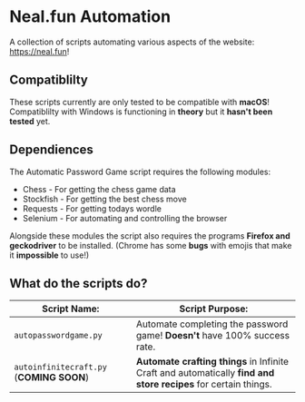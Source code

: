 # Neal.fun Automation

A collection of scripts automating various aspects of the website: <https://neal.fun>!

## Compatiblilty

These scripts currently are only tested to be compatible with **macOS**! Compatiblilty with Windows is functioning in **theory** but it **hasn't been tested** yet.

## Dependiences

The Automatic Password Game script requires the following modules:

* Chess - For getting the chess game data
* Stockfish - For getting the best chess move
* Requests - For getting todays wordle
* Selenium - For automating and controlling the browser

Alongside these modules the script also requires the programs **Firefox and geckodriver** to be installed. (Chrome has some **bugs** with emojis that make it **impossible** to use!)

## What do the scripts do?

| Script Name: | Script Purpose: |
| ------------ | --------------- |
| `autopasswordgame.py` | Automate completing the password game! **Doesn't** have 100% success rate. |
| `autoinfinitecraft.py` (**COMING SOON**) | **Automate crafting things** in Infinite Craft and automatically **find and store recipes** for certain things. |
